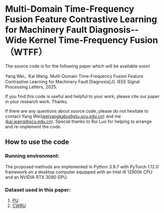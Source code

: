 # Multi-Domain Time-Frequency Fusion Feature Contrastive Learning for Machinery Fault Diagnosis-- Wide Kernel Time-Frequency Fusion （WTFF）

The source code is for the following paper which will be available soon!

Yang Wei，Kai Wang. Multi-Domain Time-Frequency Fusion Feature Contrastive Learning for Machinery Fault Diagnosis[J]. IEEE Signal Processing Letters, 2025.

If you find this code is useful and helpful to your work, please cite our paper in your research work. Thanks.

If there are any questions about source code, please do not hesitate to contact Yang Wei(weiyangkabu@stu.scu.edu.cn) and me (kai.wang@scu.edu.cn). Special thanks to Rui Luo for helping to arrange and re-implement the code.

## How to use the code
### Running environment:
The proposed methods are implemented in Python 3.9.7 with PyTorch 1.12.0 framework on a desktop computer equipped with an Intel i9 12900k CPU and an NVIDIA RTX 3090 GPU.

### Dataset used in this paper:
1.	[PU](http://www.cs.toronto.edu/~kriz/cifar.html)
2.	[CWRU](https://data.caltech.edu/records/mzrjq-6wc02)
